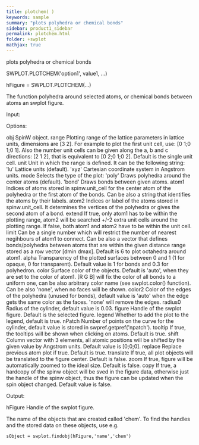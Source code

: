 ```yaml
---
title: plotchem( )
keywords: sample
summary: "plots polyhedra or chemical bonds"
sidebar: product1_sidebar
permalink: plotchem.html
folder: +swplot
mathjax: true
---
```

  plots polyhedra or chemical bonds
 
  SWPLOT.PLOTCHEM('option1', value1, ...)
 
  hFigure = SWPLOT.PLOTCHEM(...)
 
  The function polyhedra around selected  atoms, or chemical bonds between
  atoms an swplot figure.
 
  Input:
 
  Options:
 
  obj       SpinW object.
  range     Plotting range of the lattice parameters in lattice units,
            dimensions are [3 2]. For example to plot the first unit cell,
            use: [0 1;0 1;0 1]. Also the number unit cells can be given
            along the a, b and c directions: [2 1 2], that is equivalent to
            [0 2;0 1;0 2]. Default is the single unit cell.
  unit      Unit in which the range is defined. It can be the following
            string:
                'lu'        Lattice units (default).
                'xyz'       Cartesian coordinate system in Angstrom units.
  mode      Selects the type of the plot:
                'poly'      Draws polyhedra around the center atoms
                            (default).
                'bond'      Draws bonds between given atoms.
  atom1     Indices of atoms stored in spinw.unit_cell for the center atom
            of the polyhedra or the first atom of the bonds. Can be also a
            string that identifies the atoms by their labels.
  atom2     Indices or label of the atoms stored in spinw.unit_cell. It
            determines the vertices of the polyhedra or gives the second
            atom of a bond.
  extend    If true, only atom1 has to be within the plotting range, atom2
            will be searched +/-2 extra unit cells around the plotting
            range. If false, both atom1 and atom2 have to be within the
            unit cell.
  limit     Can be a single number which will restrict the number of
            nearest negihbours of atom1 to connect. Can be also a vector
            that defines bonds/polyhedra between atoms that are within the
            given distance range stored as a row vector [dmin dmax].
            Default is 6 to plot octahedra around atom1.
  alpha     Transparency of the plotted surfaces between 0 and 1 (1 for
            opaque, 0 for transparent). Default value is 1 for bonds and
            0.3 for polyhedron.
  color     Surface color of the objects. Default is 'auto', when they are
            set to the color of atom1. [R G B] will fix the color of all
            bonds to a uniform one, can be also arbitrary color name (see
            swplot.color() function). Can be also 'none', when no faces
            will be shown.
  color2    Color of the edges of the polyhedra (unused for bonds), default
            value is 'auto' when the edge gets the same color as the faces.
            'none' will remove the edges.
  radius0   Radius of the cylinder, default value is 0.03.
  figure    Handle of the swplot figure. Default is the selected figure.
  legend    Whether to add the plot to the legend, default is true.
  nPatch    Number of points on the curve for the cylinder, default
            value is stored in swpref.getpref('npatch').
  tooltip   If true, the tooltips will be shown when clicking on atoms.
            Default is true.
  shift     Column vector with 3 elements, all atomic positions will be
            shifted by the given value by Angstrom units. Default value is
            [0;0;0].
  replace   Replace previous atom plot if true. Default is true.
  translate If true, all plot objects will be translated to the figure
            center. Default is false.
  zoom      If true, figure will be automatically zoomed to the ideal size.
            Default is false.
  copy      If true, a hardcopy of the spinw object will be sved in the
            figure data, otherwise just the handle of the spinw object, 
            thus the figure can be updated when the spin object changed.
            Default value is false. 
 
  Output:
 
  hFigure           Handle of the swplot figure.
 
  The name of the objects that are created called 'chem'. To find the
  handles and the stored data on these objects, use e.g.
 
    sObject = swplot.findobj(hFigure,'name','chem')
 
